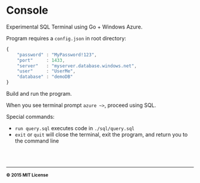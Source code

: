 # Console

Experimental SQL Terminal using Go + Windows Azure.

Program requires a `config.json` in root directory:

```javascript
{
	"password" : "MyPassword!123",
	"port"     : 1433,
	"server"   : "myserver.database.windows.net",
	"user"     : "UserMe",
	"database" : "demoDB"
}

```

Build and run the program.

When you see terminal prompt `azure ~>`, proceed using SQL.

Special commands:

+ `run query.sql` executes code in `./sql/query.sql`
+ `exit` or `quit` will close the terminal, exit the program, and return you to the command line

<br>
<br>

<hr>
<small>
<strong>&copy; 2015 MIT License</strong>
</small>
